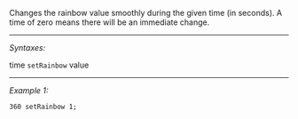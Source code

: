 Changes the rainbow value smoothly during the given time (in seconds). A time of zero means there will be an immediate change.


---
*Syntaxes:*

time `setRainbow` value

---
*Example 1:*

```sqf
360 setRainbow 1;
```